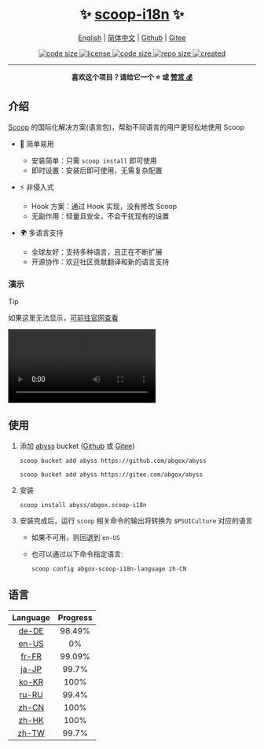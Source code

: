 <h1 align="center">✨ <a href="https://scoop-i18n.abgox.com">scoop-i18n</a> ✨</h1>

<p align="center">
    <a href="readme.md">English</a> |
    <a href="readme.zh-CN.md">简体中文</a> |
    <a href="https://github.com/abgox/scoop-i18n">Github</a> |
    <a href="https://gitee.com/abgox/scoop-i18n">Gitee</a>
</p>

<p align="center">
    <a href="https://img.shields.io/github/stars/abgox/scoop-i18n">
        <img src="https://img.shields.io/github/stars/abgox/scoop-i18n" alt="code size" />
    </a>
    <a href="https://github.com/abgox/scoop-i18n/blob/main/license">
        <img src="https://img.shields.io/github/license/abgox/scoop-i18n" alt="license" />
    </a>
    <a href="https://img.shields.io/github/languages/code-size/abgox/scoop-i18n">
        <img src="https://img.shields.io/github/languages/code-size/abgox/scoop-i18n" alt="code size" />
    </a>
    <a href="https://img.shields.io/github/repo-size/abgox/scoop-i18n">
        <img src="https://img.shields.io/github/repo-size/abgox/scoop-i18n" alt="repo size" />
    </a>
    <a href="https://github.com/abgox/scoop-i18n">
        <img src="https://img.shields.io/github/created-at/abgox/scoop-i18n" alt="created" />
    </a>
</p>

---

<p align="center">
  <strong>喜欢这个项目？请给它一个 ⭐️ 或 <a href="https://abgox.com/donate">赞赏 💰</a></strong>
</p>

## 介绍

[Scoop](https://scoop.sh/) 的国际化解决方案(语言包)，帮助不同语言的用户更轻松地使用 Scoop

- 🚀 简单易用

  - 安装简单：只需 `scoop install` 即可使用
  - 即时设置：安装后即可使用，无需复杂配置

- ⚡️ 非侵入式

  - Hook 方案：通过 Hook 实现，没有修改 Scoop
  - 无副作用：轻量且安全，不会干扰现有的设置

- 🌍 多语言支持
  - 全球友好：支持多种语言，且正在不断扩展
  - 开源协作：欢迎社区贡献翻译和新的语言支持

### 演示

> [!Tip]
>
> 如果这里无法显示，[可前往官网查看](https://scoop-i18n.abgox.com)

<video src="https://scoop-i18n.abgox.com/demo.mp4" controls></video>

## 使用

1. 添加 [abyss](https://abyss.abgox.com) bucket ([Github](https://github.com/abgox/abyss) 或 [Gitee](https://gitee.com/abgox/abyss))

   ```shell
   scoop bucket add abyss https://github.com/abgox/abyss
   ```

   ```shell
   scoop bucket add abyss https://gitee.com/abgox/abyss
   ```

2. 安装

   ```shell
   scoop install abyss/abgox.scoop-i18n
   ```

3. 安装完成后，运行 `scoop` 相关命令的输出将转换为 `$PSUICulture` 对应的语言

   - 如果不可用，则回退到 `en-US`
   - 也可以通过以下命令指定语言:

     ```shell
     scoop config abgox-scoop-i18n-language zh-CN
     ```

## 语言

<!-- prettier-ignore-start -->

|Language|Progress|
|:-:|:-:|
|[de-DE](./i18n/de-DE.json)|98.49%|
|[en-US](./i18n/en-US.json)|0%|
|[fr-FR](./i18n/fr-FR.json)|99.09%|
|[ja-JP](./i18n/ja-JP.json)|99.7%|
|[ko-KR](./i18n/ko-KR.json)|100%|
|[ru-RU](./i18n/ru-RU.json)|99.4%|
|[zh-CN](./i18n/zh-CN.json)|100%|
|[zh-HK](./i18n/zh-HK.json)|100%|
|[zh-TW](./i18n/zh-TW.json)|99.7%|

<!-- prettier-ignore-end -->
